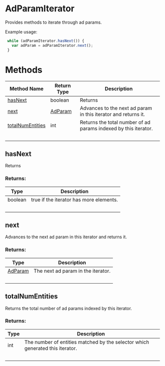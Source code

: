 # AdParamIterator
Provides methods to iterate through ad params.

Example usage:
```javascript
 while (adParamIterator.hasNext()) {
   var adParam = adParamIterator.next();
 }
```

# Methods
|Method Name|Return Type|Description|
|-|-|-
[hasNext](#hasnext)|boolean|Returns <br />
[next](#next)|[AdParam](./AdParam)|Advances to the next ad param in this iterator and returns it.<br />
[totalNumEntities](#totalnumentities)|int|Returns the total number of ad params indexed by this iterator.<br />
&nbsp;|&nbsp;|&nbsp;

## <a name="hasnext"></a>hasNext
Returns 

### Returns:
|Type|Description|
|-|-
boolean|true if the iterator has more elements.
&nbsp;|&nbsp;
## <a name="next"></a>next
Advances to the next ad param in this iterator and returns it.

### Returns:
|Type|Description|
|-|-
[AdParam](./AdParam)|The next ad param in the iterator.
&nbsp;|&nbsp;
## <a name="totalnumentities"></a>totalNumEntities
Returns the total number of ad params indexed by this iterator.

### Returns:
|Type|Description|
|-|-
int|The number of entities matched by the selector which generated this iterator.
&nbsp;|&nbsp;
